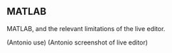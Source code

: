 ## MATLAB

MATLAB, and the relevant limitations of the live editor.

(Antonio use)
(Antonio screenshot of live editor)

